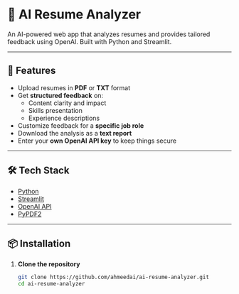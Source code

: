 # 📃 AI Resume Analyzer

An AI-powered web app that analyzes resumes and provides tailored feedback using OpenAI. Built with Python and Streamlit.

---

## 🚀 Features

- Upload resumes in **PDF** or **TXT** format
- Get **structured feedback** on:
  - Content clarity and impact
  - Skills presentation
  - Experience descriptions
- Customize feedback for a **specific job role**
- Download the analysis as a **text report**
- Enter your **own OpenAI API key** to keep things secure

---

## 🛠️ Tech Stack

- [Python](https://www.python.org/)
- [Streamlit](https://streamlit.io/)
- [OpenAI API](https://platform.openai.com/)
- [PyPDF2](https://pypi.org/project/PyPDF2/)

---

## 📦 Installation

1. **Clone the repository**
   ```bash
   git clone https://github.com/ahmeedai/ai-resume-analyzer.git
   cd ai-resume-analyzer
